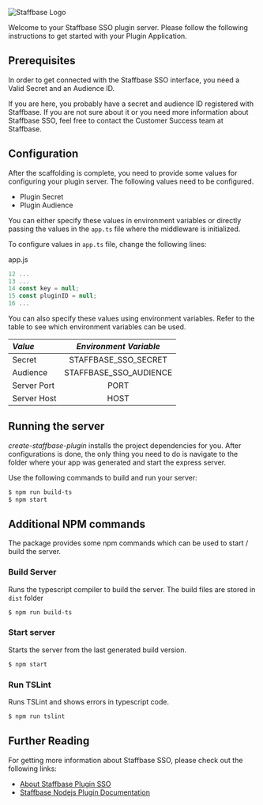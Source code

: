 ![Staffbase Logo](https://staffbase.com/wp-content/themes/staffbase-theme/img/logo-blau.svg)

Welcome to your Staffbase SSO plugin server. Please follow the following instructions
to get started with your Plugin Application.

## Prerequisites
In order to get connected with the Staffbase SSO interface, you need a Valid Secret and an Audience ID.

If you are here, you probably have a secret and audience ID registered with Staffbase. If you are not sure about it or you need more information about Staffbase SSO, feel free to contact the Customer Success team at Staffbase.
## Configuration
After the scaffolding is complete, you need to provide some values for configuring your
plugin server. The following values need to be configured.

- Plugin Secret
- Plugin Audience

You can either specify these values in environment variables or directly passing
the values in the `app.ts` file where the middleware is initialized.

To configure values in `app.ts` file, change the following lines:

app.js
```javascript
12 ...
13 ...
14 const key = null;
15 const pluginID = null;
16 ...
```

You can also specify these values using environment variables.
Refer to the table to see which environment variables can be used.

|   *Value*   |   *Environment Variable*    |
|:------------|:--------------------------: |
|Secret       |STAFFBASE_SSO_SECRET         |
|Audience     |STAFFBASE_SSO_AUDIENCE       |
|Server Port  |PORT                         |
|Server Host  |HOST                         |

## Running the server
_create-staffbase-plugin_ installs the project dependencies for you.
After configurations is done, the only thing you need to do is navigate to the
folder where your app was generated and start the express server.

Use the following commands to build and run your server:
```bash
$ npm run build-ts
$ npm start
```

## Additional NPM commands
The package provides some npm commands which can be used to start /  build the server.

### Build Server
Runs the typescript compiler to build the server. The build files are stored in `dist` folder  
```bash
$ npm run build-ts
```
### Start server
Starts the server from the last generated build version.
```bash
$ npm start
```

### Run TSLint
Runs TSLint and shows errors in typescript code.
```bash
$ npm run tslint
```

## Further Reading
For getting more information about Staffbase SSO, please check out the following links:

- [About Staffbase Plugin SSO](https://developers.staffbase.com/api/plugin-sso/)
- [Staffbase Nodejs Plugin Documentation](https://www.github.com/staffbase/plugins-sdk-nodejs/master/README.MD)
